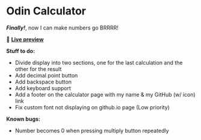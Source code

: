 # Odin Calculator

***Finally!***, now I can make numbers go BRRRR!

👾 [**Live preview**](https://dostendite.github.io/odin-calculator/)

**Stuff to do:**
- Divide display into two sections, one for the last calculation and
  the other for the result
- Add decimal point button
- Add backspace button
- Add keyboard support
- Add a footer on the calculator page with
  my name & my GitHub (w/ icon) link
- Fix custom font not displaying on github.io page (Low priority)

**Known bugs:**
- Number becomes 0 when pressing multiply button repeatedly
